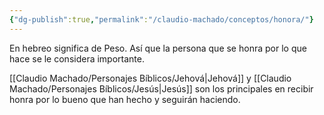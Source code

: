 ```yaml
---
{"dg-publish":true,"permalink":"/claudio-machado/conceptos/honora/"}
---
```


En hebreo significa de Peso.
Así que la persona que se honra por lo que hace se le considera importante.

[[Claudio Machado/Personajes Bíblicos/Jehová\|Jehová]] y [[Claudio Machado/Personajes Bíblicos/Jesús\|Jesús]] son los principales en recibir honra por lo bueno que han hecho y seguirán haciendo.